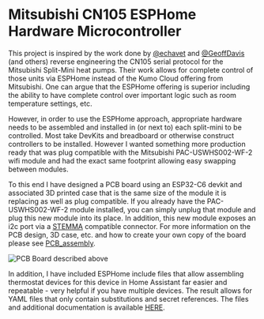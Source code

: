 
# Mitsubishi CN105 ESPHome Hardware Microcontroller

This project is inspired by the work done by [@echavet](https://github.com/echavet/MitsubishiCN105ESPHome) and [@GeoffDavis](https://github.com/geoffdavis/esphome-mitsubishiheatpump) (and others) reverse engineering the CN105 serial protocol for the Mitsubishi Split-Mini heat pumps.  Their work allows for complete control of those units via ESPHome instead of the Kumo Cloud offering from Mitsubishi.  One can argue that the ESPHome offering is superior including the ability to have complete control over important logic such as room temperature settings, etc.

However, in order to use the ESPHome approach, appropriate hardware needs to be assembled and installed in (or next to) each split-mini to be controlled.  Most take DevKits and breadboard or otherwise construct controllers to be installed.  However I wanted something more production ready that was plug compatible with the Mitsubishi PAC-USWHS002-WF-2 wifi module and had the exact same footprint allowing easy swapping between modules.

To this end I have designed a PCB board using an ESP32-C6 devkit and associated 3D printed case that is the same size of the module it is replacing as well as plug compatible.  If you already have the PAC-USWHS002-WF-2 module installed, you can simply unplug that module and plug this new module into its place.  In addition, this new module exposes an i2c port via a [STEMMA](https://learn.adafruit.com/introducing-adafruit-stemma-qt/what-is-stemma) compatible connector.   For more information on the PCB design, 3D case, etc. and how to create your own copy of the board please see [PCB_assembly](/pcb_assembly/).

![PCB Board described above](/images/PCB_V1.1-with-case.png)

In addition, I have included ESPHome include files that allow assembling thermostat devices for this device in Home Assistant far easier and repeatable - very helpful if you have multiple devices.  The result allows for YAML files that only contain substitutions and secret references.  The files and additional documentation is available [HERE](/home_assistant/).
